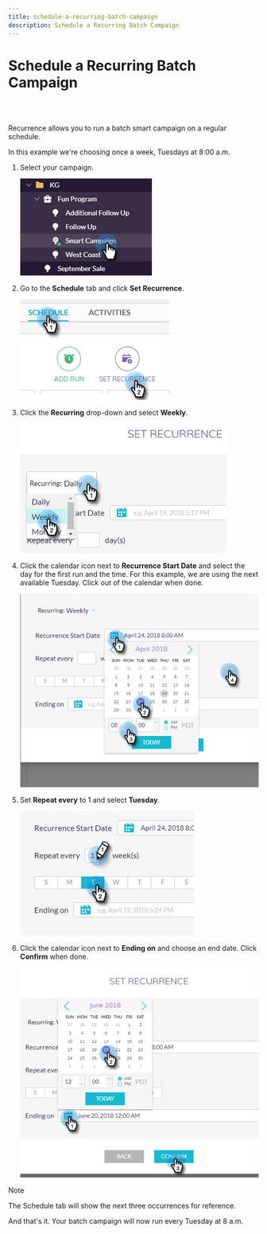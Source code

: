 ```yaml
---
title: schedule-a-recurring-batch-campaign
description: Schedule a Recurring Batch Campaign
---
```


# Schedule a Recurring Batch Campaign

<br>&nbsp;

Recurrence allows you to run a batch smart campaign on a regular schedule.

In this example we're choosing once a week, Tuesdays at 8:00 a.m.

1. Select your campaign.

   ![Image One](/help/sky/assets/smart-campaigns/schedule-a-recurring-batch-campaign/schedule-a-recurring-batch-campaign-1.png)

1. Go to the **Schedule** tab and click **Set Recurrence**.

   ![Image Two](/help/sky/assets/smart-campaigns/schedule-a-recurring-batch-campaign/schedule-a-recurring-batch-campaign-2.png)

1. Click the **Recurring** drop-down and select **Weekly**.

   ![Image Three](/help/sky/assets/smart-campaigns/schedule-a-recurring-batch-campaign/schedule-a-recurring-batch-campaign-3.png)

1. Click the calendar icon next to **Recurrence Start Date** and select the day for the first run and the time. For this example, we are using the next available Tuesday. Click out of the calendar when done.

   ![Image Four](/help/sky/assets/smart-campaigns/schedule-a-recurring-batch-campaign/schedule-a-recurring-batch-campaign-4.png)

1. Set **Repeat every** to 1 and select **Tuesday**.

   ![Image Five](/help/sky/assets/smart-campaigns/schedule-a-recurring-batch-campaign/schedule-a-recurring-batch-campaign-5.png)

1. Click the calendar icon next to **Ending on** and choose an end date. Click **Confirm** when done.

   ![Image Six](/help/sky/assets/smart-campaigns/schedule-a-recurring-batch-campaign/schedule-a-recurring-batch-campaign-6.png)

>[!NOTE]
>
>The Schedule tab will show the next three occurrences for reference.

And that's it. Your batch campaign will now run every Tuesday at 8 a.m.
